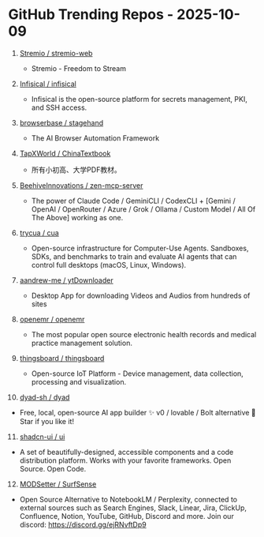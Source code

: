 # GitHub Trending Repos - 2025-10-09

1. [Stremio /    stremio-web](https://github.com/Stremio/stremio-web)
   - Stremio - Freedom to Stream

2. [Infisical /    infisical](https://github.com/Infisical/infisical)
   - Infisical is the open-source platform for secrets management, PKI, and SSH access.

3. [browserbase /    stagehand](https://github.com/browserbase/stagehand)
   - The AI Browser Automation Framework

4. [TapXWorld /    ChinaTextbook](https://github.com/TapXWorld/ChinaTextbook)
   - 所有小初高、大学PDF教材。

5. [BeehiveInnovations /    zen-mcp-server](https://github.com/BeehiveInnovations/zen-mcp-server)
   - The power of Claude Code / GeminiCLI / CodexCLI + [Gemini / OpenAI / OpenRouter / Azure / Grok / Ollama / Custom Model / All Of The Above] working as one.

6. [trycua /    cua](https://github.com/trycua/cua)
   - Open-source infrastructure for Computer-Use Agents. Sandboxes, SDKs, and benchmarks to train and evaluate AI agents that can control full desktops (macOS, Linux, Windows).

7. [aandrew-me /    ytDownloader](https://github.com/aandrew-me/ytDownloader)
   - Desktop App for downloading Videos and Audios from hundreds of sites

8. [openemr /    openemr](https://github.com/openemr/openemr)
   - The most popular open source electronic health records and medical practice management solution.

9. [thingsboard /    thingsboard](https://github.com/thingsboard/thingsboard)
   - Open-source IoT Platform - Device management, data collection, processing and visualization.

10. [dyad-sh /    dyad](https://github.com/dyad-sh/dyad)
   - Free, local, open-source AI app builder ✨ v0 / lovable / Bolt alternative 🌟 Star if you like it!

11. [shadcn-ui /    ui](https://github.com/shadcn-ui/ui)
   - A set of beautifully-designed, accessible components and a code distribution platform. Works with your favorite frameworks. Open Source. Open Code.

12. [MODSetter /    SurfSense](https://github.com/MODSetter/SurfSense)
   - Open Source Alternative to NotebookLM / Perplexity, connected to external sources such as Search Engines, Slack, Linear, Jira, ClickUp, Confluence, Notion, YouTube, GitHub, Discord and more. Join our discord: https://discord.gg/ejRNvftDp9

